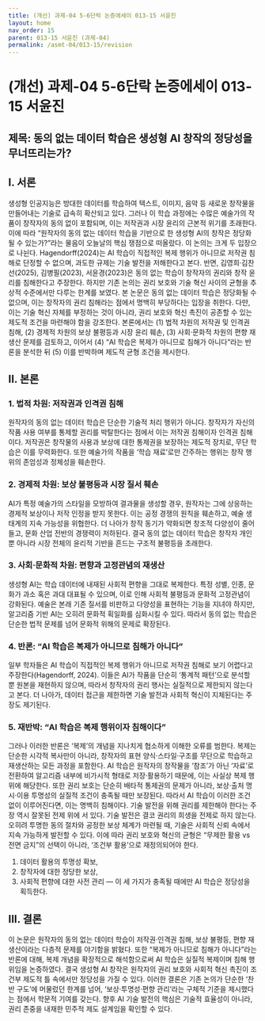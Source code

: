```yaml
---
title: (개선) 과제-04 5-6단락 논증에세이 013-15 서윤진
layout: home
nav_order: 15
parent: 013-15 서윤진 (과제-04)
permalink: /asmt-04/013-15/revision
---
```


# (개선) 과제-04 5-6단락 논증에세이 013-15 서윤진 

## 제목: 동의 없는 데이터 학습은 생성형 AI 창작의 정당성을 무너뜨리는가?

## I. 서론

생성형 인공지능은 방대한 데이터를 학습하여 텍스트, 이미지, 음악 등 새로운 창작물을 만들어내는 기술로 급속히 확산되고 있다. 그러나 이 학습 과정에는 수많은 예술가의 작품이 창작자의 동의 없이 포함되며, 이는 저작권과 시장 윤리의 근본적 위기를 초래한다. 이에 따라 “원작자의 동의 없는 데이터 학습을 기반으로 한 생성형 AI의 창작은 정당화될 수 있는가?”라는 물음이 오늘날의 핵심 쟁점으로 떠올랐다.
이 논의는 크게 두 입장으로 나뉜다. Hagendorff(2024)는 AI 학습이 직접적인 복제 행위가 아니므로 저작권 침해로 단정할 수 없으며, 과도한 규제는 기술 발전을 저해한다고 본다. 반면, 김영희·김찬선(2025), 김병필(2023), 서윤경(2023)은 동의 없는 학습이 창작자의 권리와 창작 윤리를 침해한다고 주장한다. 하지만 기존 논의는 권리 보호와 기술 혁신 사이의 균형을 추상적 수준에서만 다루는 한계를 보였다.
본 논문은 동의 없는 데이터 학습은 정당화될 수 없으며, 이는 창작자의 권리 침해라는 점에서 명백히 부당하다는 입장을 취한다. 다만, 이는 기술 혁신 자체를 부정하는 것이 아니라, 권리 보호와 혁신 촉진이 공존할 수 있는 제도적 조건을 마련해야 함을 강조한다. 본론에서는 (1) 법적 차원의 저작권 및 인격권 침해, (2) 경제적 차원의 보상 불평등과 시장 윤리 훼손, (3) 사회·문화적 차원의 편향 재생산 문제를 검토하고, 이어서 (4) “AI 학습은 복제가 아니므로 침해가 아니다”라는 반론을 분석한 뒤 (5) 이를 반박하며 제도적 균형 조건을 제시한다.

## II. 본론

### 1. 법적 차원: 저작권과 인격권 침해

원작자의 동의 없는 데이터 학습은 단순한 기술적 처리 행위가 아니다. 창작자가 자신의 작품 사용 여부를 통제할 권리를 박탈한다는 점에서 이는 저작권 침해이자 인격권 침해이다. 저작권은 창작물의 사용과 보상에 대한 통제권을 보장하는 제도적 장치로, 무단 학습은 이를 무력화한다. 또한 예술가의 작품을 ‘학습 재료’로만 간주하는 행위는 창작 행위의 존엄성과 정체성을 훼손한다.

### 2. 경제적 차원: 보상 불평등과 시장 질서 훼손

AI가 특정 예술가의 스타일을 모방하여 결과물을 생성할 경우, 원작자는 그에 상응하는 경제적 보상이나 저작 인정을 받지 못한다. 이는 공정 경쟁의 원칙을 훼손하고, 예술 생태계의 지속 가능성을 위협한다. 더 나아가 창작 동기가 약화되면 창조적 다양성이 줄어들고, 문화 산업 전반의 경쟁력이 저하된다. 결국 동의 없는 데이터 학습은 창작자 개인뿐 아니라 시장 전체의 윤리적 기반을 흔드는 구조적 불평등을 초래한다.

### 3. 사회·문화적 차원: 편향과 고정관념의 재생산

생성형 AI는 학습 데이터에 내재된 사회적 편향을 그대로 복제한다. 특정 성별, 인종, 문화가 과소 혹은 과대 대표될 수 있으며, 이로 인해 사회적 불평등과 문화적 고정관념이 강화된다. 예술은 본래 기존 질서를 비판하고 다양성을 표현하는 기능을 지녀야 하지만, 알고리즘 기반 AI는 오히려 문화적 획일화를 심화시킬 수 있다. 따라서 동의 없는 학습은 단순한 법적 문제를 넘어 문화적 위해의 문제로 확장된다.

### 4. 반론: “AI 학습은 복제가 아니므로 침해가 아니다”

일부 학자들은 AI 학습이 직접적인 복제 행위가 아니므로 저작권 침해로 보기 어렵다고 주장한다(Hagendorff, 2024). 이들은 AI가 작품을 단순히 ‘통계적 패턴’으로 분석할 뿐 원본을 재현하지 않으며, 따라서 창작자의 권리 행사는 실질적으로 제한되지 않는다고 본다. 더 나아가, 데이터 접근을 제한하면 기술 발전과 사회적 혁신이 지체된다는 주장도 제기된다.

### 5. 재반박: “AI 학습은 복제 행위이자 침해이다”
그러나 이러한 반론은 ‘복제’의 개념을 지나치게 협소하게 이해한 오류를 범한다. 복제는 단순한 시각적 복사만이 아니라, 창작자의 표현 양식·스타일·구조를 무단으로 학습하고 재생산하는 모든 과정을 포함한다. AI 학습은 원작자의 창작물을 ‘참조’가 아닌 ‘자료’로 전환하여 알고리즘 내부에 비가시적 형태로 저장·활용하기 때문에, 이는 사실상 복제 행위에 해당한다.
또한 권리 보호는 단순히 배타적 통제권의 문제가 아니라, 보상·출처 명시·이용 투명성의 실질적 조건이 충족될 때만 보장된다. 따라서 AI 학습이 이러한 조건 없이 이루어진다면, 이는 명백히 침해이다. 기술 발전을 위해 권리를 제한해야 한다는 주장 역시 잘못된 전제 위에 서 있다. 기술 발전은 결코 권리의 희생을 전제로 하지 않는다. 오히려 투명한 동의 절차와 공정한 보상 체계가 마련될 때, 기술은 사회적 신뢰 속에서 지속 가능하게 발전할 수 있다.
이에 따라 권리 보호와 혁신의 균형은 “무제한 활용 vs 전면 금지”의 선택이 아니라, ‘조건부 활용’으로 재정의되어야 한다.
1) 데이터 활용의 투명성 확보,
2) 창작자에 대한 정당한 보상,
3) 사회적 편향에 대한 사전 관리 — 이 세 가지가 충족될 때에만 AI 학습은 정당성을 획득한다.

## III. 결론

이 논문은 원작자의 동의 없는 데이터 학습이 저작권·인격권 침해, 보상 불평등, 편향 재생산이라는 다층적 문제를 야기함을 밝혔다. 또한 “복제가 아니므로 침해가 아니다”라는 반론에 대해, 복제 개념을 확장적으로 해석함으로써 AI 학습은 실질적 복제이며 침해 행위임을 논증하였다.
결국 생성형 AI 창작은 원작자의 권리 보호와 사회적 혁신 촉진이 조건부 제도적 틀 속에서만 정당성을 가질 수 있다. 이러한 결론은 기존 논의가 단순한 ‘찬반 구도’에 머물렀던 한계를 넘어, ‘보상·투명성·편향 관리’라는 구체적 기준을 제시했다는 점에서 학문적 기여를 갖는다. 향후 AI 기술 발전의 핵심은 기술적 효율성이 아니라, 권리 존중을 내재한 민주적 제도 설계임을 확인할 수 있다.